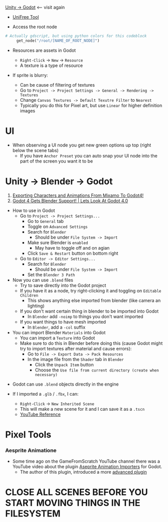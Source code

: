 [Unity -> Godot](https://www.applovin.com/blog/migrating-from-unity-to-other-game-engines/) <-- visit again
+ [UniFree Tool](https://github.com/ProjectUnifree/unifree)


 * Access the root node
 ```python
 # Actually gdscript, but using python colors for this codeblock
      get_node("/root/[NAME_OF_ROOT_NODE]")
 ```

* Resources are assets in Godot
	* `Right-Click` -> `New` -> `Resource`
	* A texture is a type of resource

* If sprite is blurry:
	* Can be cause of filtering of textures
	*  Go to `Project -> Project Settings -> General -> Rendering -> Textures`
	* Change `Canvas Textures -> Default Texutre Filter` to `Nearest`
	* Typically you do this for Pixel art, but use `Linear` for higher definition images

# UI

+ When observing a UI node you get new green options up top (right below the scene tabs)
	+ If you have `Anchor Preset` you can auto snap your UI node into the part of the screen you want it to be

# Unity  -> Blender -> Godot
1. [Exporting Characters and Animations From Mixamo To Godot4!](https://www.youtube.com/watch?v=AoiRvmSfGOo)
2. [Godot 4 Gets Blender Support! | Lets Look At Godot 4.0](https://www.youtube.com/watch?v=AoiRvmSfGOo)
+ How to use in Godot
	+ Go to `Project -> Project Settings...`
		+ Go to `General` tab
		+ Toggle on `Advanced Settings`
		+ Search for `Blender`
			+ Should be under `File System -> Import`
		+ Make sure Blender is `enabled`
			+ May have to toggle off and on agian
		+ Click `Save & Restart` button on bottom right
	+ Go to `Editor -> Editor Settings...`
		+ Search for `Blender`
			+ Should be under `File System -> Import`
		+ Set the `Blender 3 Path`
+ Now you can use `.blend` files
	+ Try to save directly into the Godot project
	+ If you have it as a node, try right-clicking it and toggling on `Editable Children`
		+ This shows anything else imported from blender (like camera an lighting)
	+ If you don't want certain thing in blender to be imported into Godot
		+ In `Blender` add `-noimp` to things you don't want imported 
	+ If you want things to have mesh imported
		+ In `Blender`, add a `-col` suffix
+ You can import Blender `Materials` into Godot
	+ You can import a `Texture` into Godot
	+ Make sure to do this in Blender before doing this (cause Godot might try to import textures after material and cause errors):
		+ Go to `File -> Export Data -> Pack Resources`
		+ In the image file from the `Shader` tab in `Blender`
			+ Click the `Unpack Item` button
			+ Choose the `Use file from current directory (create when necessary)`


* Godot can use `.blend` objects directly in the engine

* If I imported a `.glb` / `.fbx`, I can:
	* `Right-Click` -> `New Inherited Scene`
	* This will make a new scene for it and I can save it as a `.tscn`
	* [YouTube Reference](https://www.youtube.com/watch?v=AoiRvmSfGOo)


# Pixel Tools

### Aesprite Animatione

* Some time ago on the GameFromScratch YouTube channel there was a YouTube video about the plugin [Aseprite Animation Importers](https://youtu.be/FPtJ1fgjQSg "https://youtu.be/FPtJ1fgjQSg") for Godot.  
	* The author of this plugin, introduced a more [advanced plugin](https://discord.com/channels/245092069415190528/640547771790917636/1138108258469556334)







# CLOSE ALL SCENES BEFORE YOU START MOVING THINGS IN THE FILESYSTEM